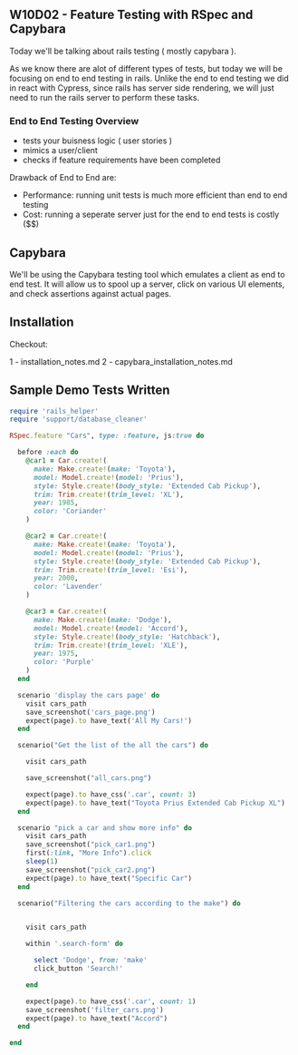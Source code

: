 ## W10D02 - Feature Testing with RSpec and Capybara

Today we'll be talking about rails testing ( mostly capybara ).

As we know there are alot of different types of tests, but today we will be focusing on end to end testing in rails. 
Unlike the end to end testing we did in react with Cypress, since rails has server side rendering, we will just need to run the 
rails server to perform these tasks.

### End to End Testing Overview

 - tests your buisness logic ( user stories )
 - mimics a user/client
 - checks if feature requirements have been completed

Drawback of End to End are:

 - Performance: running unit tests is much more efficient than end to end testing
 - Cost: running a seperate server just for the end to end tests is costly ($$)

## Capybara 

We'll be using the Capybara testing tool which emulates a client as end to end test. It will allow us to spool up a server, click on various UI elements, and check assertions against actual pages.

## Installation

Checkout:

1 - installation_notes.md 
2 - capybara_installation_notes.md

## Sample Demo Tests Written

```ruby
require 'rails_helper'
require 'support/database_cleaner'

RSpec.feature "Cars", type: :feature, js:true do

  before :each do
    @car1 = Car.create!(
      make: Make.create!(make: 'Toyota'),
      model: Model.create!(model: 'Prius'),
      style: Style.create!(body_style: 'Extended Cab Pickup'),
      trim: Trim.create!(trim_level: 'XL'),
      year: 1985,
      color: 'Coriander'
    )

    @car2 = Car.create!(
      make: Make.create!(make: 'Toyota'),
      model: Model.create!(model: 'Prius'),
      style: Style.create!(body_style: 'Extended Cab Pickup'),
      trim: Trim.create!(trim_level: 'Esi'),
      year: 2000,
      color: 'Lavender'
    )

    @car3 = Car.create!(
      make: Make.create!(make: 'Dodge'),
      model: Model.create!(model: 'Accord'),
      style: Style.create!(body_style: 'Hatchback'),
      trim: Trim.create!(trim_level: 'XLE'),
      year: 1975,
      color: 'Purple'
    )
  end

  scenario 'display the cars page' do
    visit cars_path
    save_screenshot('cars_page.png')
    expect(page).to have_text('All My Cars!')
  end

  scenario("Get the list of the all the cars") do

    visit cars_path

    save_screenshot("all_cars.png")

    expect(page).to have_css('.car', count: 3)
    expect(page).to have_text("Toyota Prius Extended Cab Pickup XL")
  end

  scenario "pick a car and show more info" do
    visit cars_path
    save_screenshot("pick_car1.png")
    first(:link, "More Info").click
    sleep(1)
    save_screenshot("pick_car2.png")
    expect(page).to have_text("Specific Car")
  end

  scenario("Filtering the cars according to the make") do


    visit cars_path

    within '.search-form' do

      select 'Dodge', from: 'make'
      click_button 'Search!'

    end

    expect(page).to have_css('.car', count: 1) 
    save_screenshot('filter_cars.png')
    expect(page).to have_text("Accord")
  end

end

```